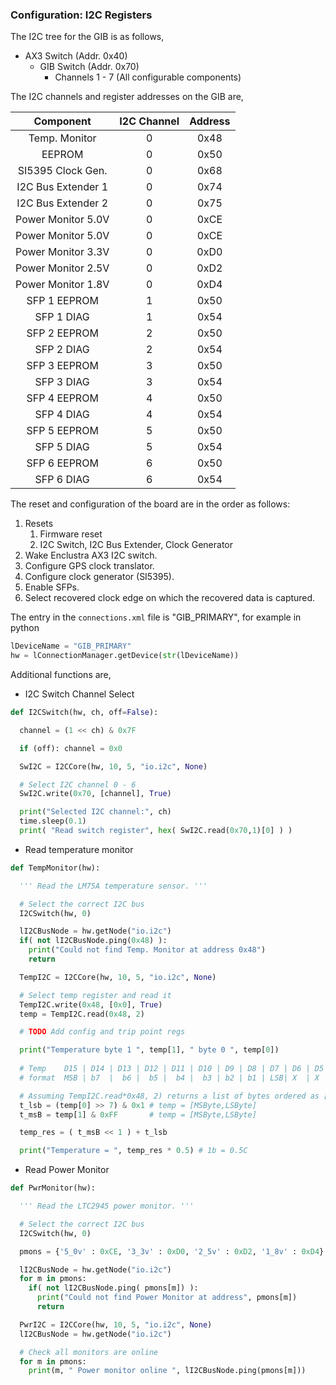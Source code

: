 
### Configuration: I2C Registers

The I2C tree for the GIB is as follows,
* AX3 Switch (Addr. 0x40)
    * GIB Switch (Addr. 0x70)
        * Channels 1 - 7 (All configurable components)
             
The I2C channels and register addresses on the GIB are,

| Component         | I2C Channel    | Address |
| :---------------: | :-------------:| :------:| 
| Temp. Monitor     | 0              | 0x48    |   
| EEPROM            | 0              | 0x50    |
| SI5395 Clock Gen. | 0              | 0x68    |
| I2C Bus Extender 1| 0              | 0x74    |
| I2C Bus Extender 2| 0              | 0x75    |
| Power Monitor 5.0V| 0              | 0xCE    |
| Power Monitor 5.0V| 0              | 0xCE    |
| Power Monitor 3.3V| 0              | 0xD0    |
| Power Monitor 2.5V| 0              | 0xD2    |
| Power Monitor 1.8V| 0              | 0xD4    |
| SFP 1 EEPROM      | 1              | 0x50    |
| SFP 1 DIAG        | 1              | 0x54    |
| SFP 2 EEPROM      | 2              | 0x50    |
| SFP 2 DIAG        | 2              | 0x54    |
| SFP 3 EEPROM      | 3              | 0x50    |
| SFP 3 DIAG        | 3              | 0x54    |
| SFP 4 EEPROM      | 4              | 0x50    |
| SFP 4 DIAG        | 4              | 0x54    |
| SFP 5 EEPROM      | 5              | 0x50    |
| SFP 5 DIAG        | 5              | 0x54    |
| SFP 6 EEPROM      | 6              | 0x50    |
| SFP 6 DIAG        | 6              | 0x54    |


The reset and configuration of the board are in the order as follows:
1. Resets
   1. Firmware reset
   2. I2C Switch, I2C Bus Extender, Clock Generator
2. Wake Enclustra AX3 I2C switch.
3. Configure GPS clock translator.
4. Configure clock generator (SI5395).
5. Enable SFPs.
6. Select recovered clock edge on which the recovered data is captured.

The entry in the `connections.xml` file is "GIB_PRIMARY", for example in python
``` python
lDeviceName = "GIB_PRIMARY"
hw = lConnectionManager.getDevice(str(lDeviceName))
```


Additional functions are,

* I2C Switch Channel Select

``` python
def I2CSwitch(hw, ch, off=False):

  channel = (1 << ch) & 0x7F

  if (off): channel = 0x0

  SwI2C = I2CCore(hw, 10, 5, "io.i2c", None)

  # Select I2C channel 0 - 6
  SwI2C.write(0x70, [channel], True)

  print("Selected I2C channel:", ch)
  time.sleep(0.1)
  print( "Read switch register", hex( SwI2C.read(0x70,1)[0] ) )
```

* Read temperature monitor

``` python
def TempMonitor(hw):

  ''' Read the LM75A temperature sensor. '''

  # Select the correct I2C bus
  I2CSwitch(hw, 0)

  lI2CBusNode = hw.getNode("io.i2c")
  if( not lI2CBusNode.ping(0x48) ):
    print("Could not find Temp. Monitor at address 0x48")
    return

  TempI2C = I2CCore(hw, 10, 5, "io.i2c", None)

  # Select temp register and read it
  TempI2C.write(0x48, [0x0], True)
  temp = TempI2C.read(0x48, 2)

  # TODO Add config and trip point regs

  print("Temperature byte 1 ", temp[1], " byte 0 ", temp[0])
  
  # Temp    D15 | D14 | D13 | D12 | D11 | D10 | D9 | D8 | D7 | D6 | D5 | D4 | D3 | D2 | D1 | D0
  # format  MSB | b7  |  b6 |  b5 |  b4 |  b3 | b2 | b1 | LSB| X  | X  | X  | X  | X  | X | X 

  # Assuming TempI2C.read*0x48, 2) returns a list of bytes ordered as [MSB, ..., LSB] 
  t_lsb = (temp[0] >> 7) & 0x1 # temp = [MSByte,LSByte]
  t_msB = temp[1] & 0xFF       # temp = [MSByte,LSByte]

  temp_res = ( t_msB << 1 ) + t_lsb

  print("Temperature = ", temp_res * 0.5) # 1b = 0.5C
```

* Read Power Monitor

``` python
def PwrMonitor(hw):

  ''' Read the LTC2945 power monitor. '''

  # Select the correct I2C bus
  I2CSwitch(hw, 0)

  pmons = {'5_0v' : 0xCE, '3_3v' : 0xD0, '2_5v' : 0xD2, '1_8v' : 0xD4}

  lI2CBusNode = hw.getNode("io.i2c")
  for m in pmons:
    if( not lI2CBusNode.ping( pmons[m]) ):
      print("Could not find Power Monitor at address", pmons[m])
      return

  PwrI2C = I2CCore(hw, 10, 5, "io.i2c", None)
  lI2CBusNode = hw.getNode("io.i2c")

  # Check all monitors are online
  for m in pmons:
    print(m, " Power monitor online ", lI2CBusNode.ping(pmons[m]))
```
